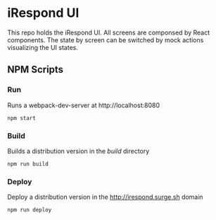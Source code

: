 iRespond UI
===============

This repo holds the iRespond UI. All screens are componsed by React components. The state by screen can be switched by mock actions visualizing the UI states.

## NPM Scripts

### Run

Runs a webpack-dev-server at http://localhost:8080

    npm start

### Build

Builds a distribution version in the *build* directory

    npm run build

### Deploy

Deploy a distribution version in the http://irespond.surge.sh domain

    npm run deploy